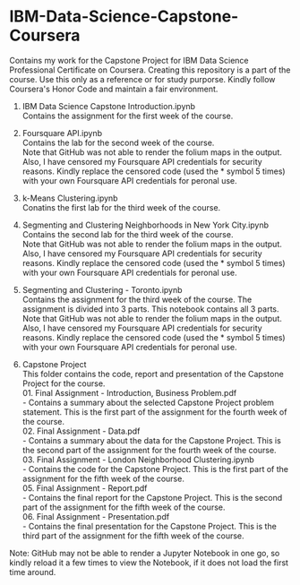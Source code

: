 # IBM-Data-Science-Capstone-Coursera
Contains my work for the Capstone Project for IBM Data Science Professional Certificate on Coursera. Creating this repository is a part of the course. Use this only as a reference or for study purporse. Kindly follow Coursera's Honor Code and maintain a fair environment. 

1. IBM Data Science Capstone Introduction.ipynb 
<br>Contains the assignment for the first week of the course.

2. Foursquare API.ipynb
<br>Contains the lab for the second week of the course.
<br>Note that GitHub was not able to render the folium maps in the output. Also, I have censored my Foursquare API credentials for security reasons. Kindly replace the censored code (used the * symbol 5 times) with your own Foursquare API credentials for peronal use.    

3. k-Means Clustering.ipynb
<br>Conatins the first lab for the third week of the course.

4. Segmenting and Clustering Neighborhoods in New York City.ipynb
<br>Contains the second lab for the third week of the course.
<br>Note that GitHub was not able to render the folium maps in the output. Also, I have censored my Foursquare API credentials for security reasons. Kindly replace the censored code (used the * symbol 5 times) with your own Foursquare API credentials for peronal use.    

5. Segmenting and Clustering - Toronto.ipynb
<br>Contains the assignment for the third week of the course. The assignment is divided into 3 parts. This notebook contains all 3 parts.
<br>Note that GitHub was not able to render the folium maps in the output. Also, I have censored my Foursquare API credentials for security reasons. Kindly replace the censored code (used the * symbol 5 times) with your own Foursquare API credentials for peronal use.    

6. Capstone Project
<br>This folder contains the code, report and presentation of the Capstone Project for the course.
<br>01. Final Assignment - Introduction, Business Problem.pdf
<br> - Contains a summary about the selected Capstone Project problem statement. This is the first part of the assignment for the fourth week of the course.
<br>02. Final Assignment - Data.pdf
<br> - Contains a summary about the data for the Capstone Project. This is the second part of the assignment for the fourth week of the course.
<br>03. Final Assignment - London Neighborhood Clustering.ipynb
<br> - Contains the code for the Capstone Project. This is the first part of the assignment for the fifth week of the course.
<br>05. Final Assignment - Report.pdf
<br> - Contains the final report for the Capstone Project. This is the second part of the assignment for the fifth week of the course.
<br>06. Final Assignment - Presentation.pdf
<br> - Contains the final presentation for the Capstone Project. This is the third part of the assignment for the fifth week of the course.

Note: GitHub may not be able to render a Jupyter Notebook in one go, so kindly reload it a few times to view the Notebook, if it does not load the first time around.
